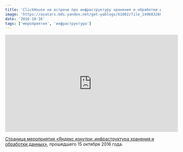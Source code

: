 ```yaml
---
title: 'ClickHouse на встрече про инфраструктуру хранения и обработки данных в Яндексе'
image: 'https://avatars.mds.yandex.net/get-yablogs/61002/file_1496832668404/orig'
date: '2016-10-16'
tags: ['мероприятия', 'инфраструктура']
---
```


<iframe class="mx-auto" width="560" height="315" src="https://www.youtube.com/embed/Ho4_dQk7dAg" frameborder="0" allow="accelerometer; autoplay; encrypted-media; gyroscope; picture-in-picture" allowfullscreen></iframe>

[Страница мероприятия «Яндекс изнутри: инфраструктура хранения и обработки данных»](https://events.yandex.ru/events/meetings/15-oct-2016/), прошедшего 15 октября 2016 года.
